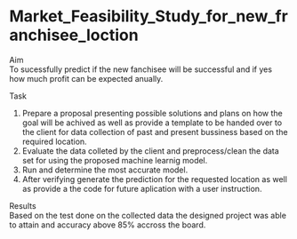# Market_Feasibility_Study_for_new_franchisee_loction

Aim <br />
To sucessfully predict if the new fanchisee will be successful and if yes how much profit can be expected anually.<br />

Task<br />
1. Prepare a proposal presenting possible solutions and plans on how the goal will be achived as well as provide a template to be handed over to the client for data collection of past and present bussiness based on the required location.<br />
2. Evaluate the data colleted by the client and preprocess/clean the data set for using the proposed machine learnig model.<br />
3. Run and determine the most accurate model.<br />
4. After verifying generate the prediction for the requested location as well as provide a the code for future aplication with a user instruction.<br />
        
 Results<br />
 Based on the test done on the collected data the designed  project was able to attain and accuracy above 85% accross the board.<br />
